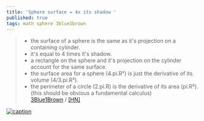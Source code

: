 ```yaml
---
title: 'Sphere surface = 4x its shadow '
published: true
tags: math sphere 3blue1brown
---
```

> - the surface of a sphere is the same as it's projection on a containing cylinder.
> - it's equal to 4 times it's shadow.
> - a rectangle on the sphere and it's projection on the cylinder account for the same surface. 
> - the surface area for a sphere (4.pi.R²) is just the derivative of its volume (4/3.pi.R³).
> - the perimeter of a circle (2.pi.R) is the derivative of its area (pi.R²).
(this should be obvious a fundamental calculus)  
> [3Blue1Brown](https://www.youtube.com/watch?v=GNcFjFmqEc8) / [\[HN\]](https://news.ycombinator.com/item?id=18584458)

[![caption](https://img.youtube.com/vi/GNcFjFmqEc8/0.jpg)](https://www.youtube.com/watch?v=GNcFjFmqEc8)
